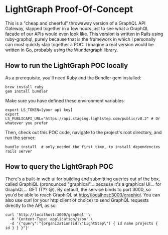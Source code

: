 # LightGraph Proof-Of-Concept

This is a "cheap and cheerful" throwaway version of a GraphQL API Gateway, slapped together in a few hours just to see what a GraphQL facade of our APIs would even look like. This version is written in Rails using ruby-graphql, purely because that is the framework in which I personally can most quickly slap together a POC. I imagine a real version would be written in Go, probably using the Wundergraph library.

## How to run the LightGraph POC locally

As a prerequisite, you'll need Ruby and the Bundler gem installed:

```shell
brew install ruby
gem install bundler
```

Make sure you have defined these environment variables:

```shell
export LS_TOKEN=[your api key]
export LS_PUBLICAPI_URL="https://api.staging.lightstep.com/public/v0.2" # Or whatever you prefer
```

Then, check out this POC code, navigate to the project's root directory, and run the server:

```shell
bundle install  # only needed the first time, to install dependencies
rails server
```

## How to query the LightGraph POC

There's a built-in web ui for building and submitting queries out of the box, called GraphiQL (pronounced "graphical"... because it's a graphical UI... for GraphQL... GET IT?? :smiley:). By default, the service binds to port 3000, so you'd be able to reach GraphiQL at [http://localhost:3000/graphiql](http://localhost:3000/graphiql). You can also use curl (or your http client of choice) to send GraphQL requests directly to the API, as so:

```shell
curl 'http://localhost:3000/graphql' \
  -H 'Content-Type: application/json' \
  -d '{"query":"{organization(id:\"LightStep\") { id name projects { id } } }"}'
```
